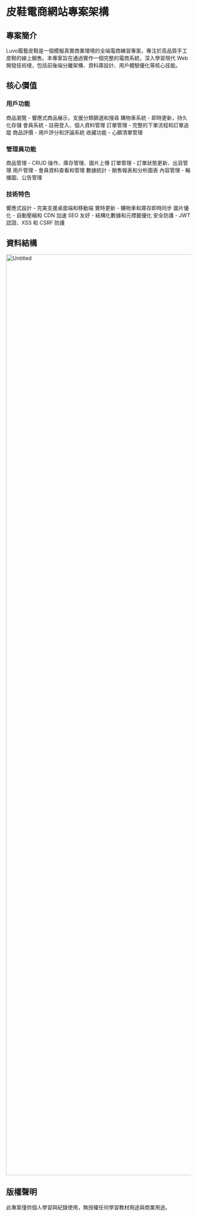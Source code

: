 # 皮鞋電商網站專案架構
## 專案簡介
Luvo履藝皮鞋是一個模擬真實商業環境的全端電商練習專案，專注於高品質手工皮鞋的線上銷售。本專案旨在通過實作一個完整的電商系統，深入學習現代 Web 開發技術棧，包括前後端分離架構、資料庫設計、用戶體驗優化等核心技能。

## 核心價值
### 用戶功能
商品瀏覽 - 響應式商品展示，支援分類篩選和搜尋
購物車系統 - 即時更新，持久化存儲
會員系統 - 註冊登入、個人資料管理
訂單管理 - 完整的下單流程和訂單追蹤
商品評價 - 用戶評分和評論系統
收藏功能 - 心願清單管理

### 管理員功能
商品管理 - CRUD 操作、庫存管理、圖片上傳
訂單管理 - 訂單狀態更新、出貨管理
用戶管理 - 會員資料查看和管理
數據統計 - 銷售報表和分析圖表
內容管理 - 輪播圖、公告管理

### 技術特色
響應式設計 - 完美支援桌面端和移動端
實時更新 - 購物車和庫存即時同步
圖片優化 - 自動壓縮和 CDN 加速
SEO 友好 - 結構化數據和元標籤優化
安全防護 - JWT 認證、XSS 和 CSRF 防護

## 資料結構
<img width="3201" height="2512" alt="Untitled" src="https://github.com/user-attachments/assets/3ab4c106-1bb4-44c5-9454-4e0acd80b512" />

## 版權聲明
此專案僅供個人學習與紀錄使用，無授權任何學習教材用途與商業用途。

